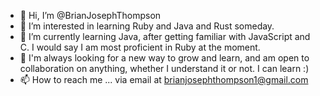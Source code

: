 - 👋 Hi, I’m @BrianJosephThompson
- 👀 I’m interested in learning Ruby and Java and Rust someday.
- 🌱 I’m currently learning Java, after getting familiar with JavaScript and C. I would say I am most proficient in Ruby at the moment.
- 💞️ I'm always looking for a new way to grow and learn, and am open to collaboration on anything, whether I understand it or not. I can learn :)
- 📫 How to reach me ... via email at brianjosephthompson1@gmail.com
